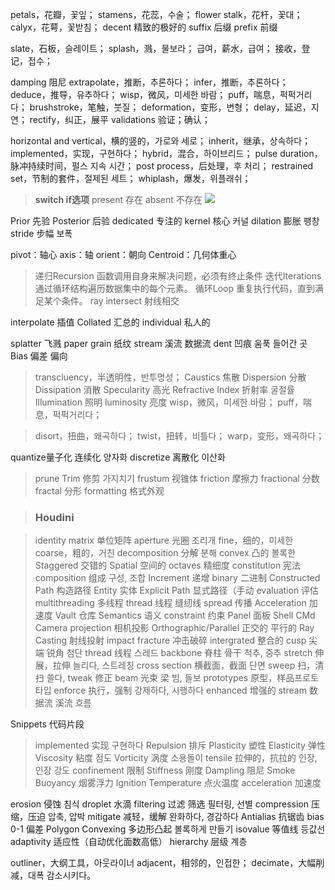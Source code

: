 petals，花瓣，꽃잎；
stamens，花蕊，수술；
flower stalk，花杆，꽃대；
calyx，花萼，꽃받침；
decent 精致的极好的
suffix 后缀
prefix 前缀

slate，石板，슬레이트；
splash，溅，물보라；
급여，薪水，급여；
接收，登记，접수；

damping 阻尼
extrapolate，推断，추론하다；
infer，推断，추론하다；
deduce，推导，유추하다；
wisp，微风，미세한 바람；
puff，喘息，퍽퍽거리다；
brushstroke，笔触，붓질；
deformation，变形，변형；
delay，延迟，지연；
rectify，纠正，展平
validations 验证；确认；

horizontal and vertical，横的竖的，가로와 세로；
inherit，继承，상속하다；
implemented，实现，구현하다；
hybrid，混合，하이브리드；
pulse duration，脉冲持续时间，펄스 지속 시간；
post process，后处理，후 처리；
restrained set，节制的套件，절제된 세트；
whiplash，爆发，위플래쉬；

>**switch if选项**
present 存在
absent 不存在
![](d:/BaiduSyncdisk/DyVault/Notes/Translate/images/2024-10-06-16-08-19.png)


Prior 先验
Posterior 后验
dedicated 专注的
kernel 核心 커널
dilation 膨胀 팽창
stride 步幅 보폭

pivot：轴心
axis：轴
orient：朝向
Centroid：几何体重心

>递归Recursion 函数调用自身来解决问题，必须有终止条件
迭代Iterations 通过循环结构遍历数据集中的每个元素。
循环Loop 重复执行代码，直到满足某个条件。
ray intersect 射线相交

interpolate 插值
Collated 汇总的
individual 私人的

splatter 飞溅
paper grain 纸纹
stream 溪流 数据流
dent 凹痕 움푹 들어간 곳
Bias 偏差 偏向


>transcluency，半透明性，반투명성；
Caustics 焦散
Dispersion 分散
Dissipation 消散
Specularity 高光
Refractive Index 折射率 굴절률
Illumination 照明
luminosity 亮度
wisp，微风，미세한 바람；
puff，喘息，퍽퍽거리다；


>disort，扭曲，왜곡하다； 
twist，扭转，비틀다； 
warp，变形，왜곡하다；


quantize量子化 连续化 양자화
discretize 离散化 이산화


>prune Trim 修剪 가지치기
frustum 视锥体
friction 摩擦力
fractional 分数
fractal 分形
formatting 格式外观


>### Houdini

>identity matrix 单位矩阵
aperture 光圈 조리개
fine，细的，미세한
coarse，粗的，거친
decomposition 分解 분해
convex 凸的 볼록한
Staggered 交错的
Spatial 空间的
octaves 精细度
constitution 宪法
composition 组成 구성, 조합
Increment 递增
binary 二进制
Constructed Path 构造路径
Entity 实体
Explicit Path 显式路径（手动
evaluation 评估
multithreading 多线程
thread 线程 缝纫线
spread 传播
Acceleration 加速度
Vault 仓库
Semantics 语义
constraint 约束
Panel 面板
Shell CMd
Camera projection 相机投影
Orthographic/Parallel 正交的 平行的
Ray Casting 射线投射
impact fracture 冲击破碎
intergrated 整合的
cusp 尖端 锐角 첨단
thread 线程 스레드
backbone 脊柱 骨干 척추, 중추
stretch 伸展，拉伸 늘리다, 스트레칭
cross section 横截面，截面 단면
sweep 扫，清扫 쓸다,
tweak 修正 
beam 光束 梁 빔, 들보
prototypes 原型，样品프로토타입
enforce 执行，强制  강제하다, 시행하다
enhanced 增强的
stream 数据流 溪流 흐름


Snippets 代码片段

>implemented 实现 구현하다
Repulsion 排斥
Plasticity 塑性
Elasticity 弹性
Viscosity 粘度 점도
Vorticity 涡度 소용돌이
tensile 拉伸的，抗拉的 인장, 인장 강도
confinement 限制
Stiffness 刚度
Dampling 阻尼
Smoke Buoyancy 烟雾浮力
Ignition Temperature 点火温度
acceleration 加速度


erosion 侵蚀 침식
droplet 水滴
filtering 过滤 筛选 필터링, 선별
compression 压缩，压迫 압축, 압박
mitigate 减轻，缓解 완화하다, 경감하다
Antialias 抗锯齿
bias 0-1 偏差 
Polygon Convexing 多边形凸起 볼록하게 만들기
isovalue 等值线 등값선
adaptivity 适应性（自动优化面数高低）
hierarchy 层级 계층

outliner，大纲工具，아웃라이너
adjacent，相邻的，인접한；
decimate，大幅削减，대폭 감소시키다。